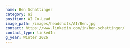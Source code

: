 ```yaml
---
name: Ben Schattinger
category: ai
position: AI Co-Lead
image_path: /images/headshots/AI/Ben.jpg
contact: https://www.linkedin.com/in/ben-schattinger/
contact_type: linkedIn
g_year: Winter 2026
---
```


